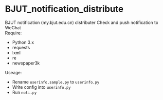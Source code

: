 # BJUT_notification_distribute
BJUT notification (my.bjut.edu.cn) distributer
Check and push notification to WeChat  
Require:  
- Python 3.x  
- requests  
- lxml  
- re  
- newspaper3k  
  
Useage:  
- Rename `userinfo.sample.py` to `userinfo.py`  
- Write config into `userinfo.py`  
- Run `noti.py`  

